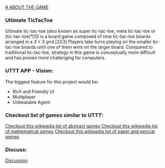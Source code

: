 [# ABOUT THE GAME](https://en.wikipedia.org/wiki/Ultimate_tic-tac-toe#)
### Ultimate TicTacToe
Ultimate tic-tac-toe (also known as super tic-tac-toe, meta tic-tac-toe or (tic-tac-toe)²[1]) is a board game composed of nine tic-tac-toe boards arranged in a 3 × 3 grid.[2][3] Players take turns playing on the smaller tic-tac-toe boards until one of them wins on the larger board. Compared to traditional tic-tac-toe, strategy in this game is conceptually more difficult and has proven more challenging for computers.

### UTTT APP - Vision:
The biggest feature for this project would be:
- Rich and Friendly UI
- Multiplayer
- Unbeatable Agent


### Checkout list of games similar to UTTT:

[Checkout this wikipedia list of abstract games](https://en.wikipedia.org/wiki/Category:Abstract_strategy_games)
[Checkout this wikipedia list of mathematical games](https://en.wikipedia.org/wiki/Category:Mathematical_games)
[Checkout this wikipedia list of paper and pencial games](https://en.wikipedia.org/wiki/Category:Paper-and-pencil_games)

### Discuss:
[Discussion](https://github.com/PBJI/ultimate-tic-tac-toe-2/discussions)
